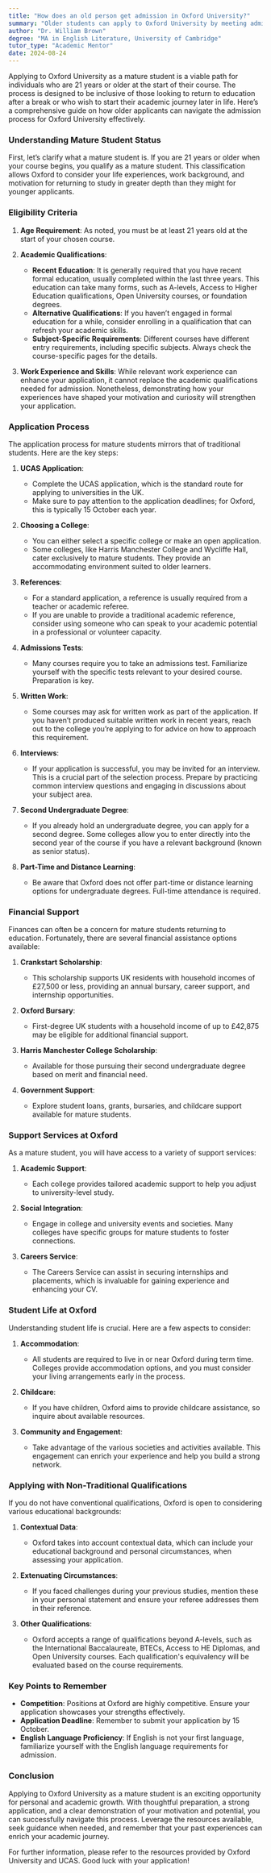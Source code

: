 ```yaml
---
title: "How does an old person get admission in Oxford University?"
summary: "Older students can apply to Oxford University by meeting admission requirements and navigating the application process designed for mature applicants."
author: "Dr. William Brown"
degree: "MA in English Literature, University of Cambridge"
tutor_type: "Academic Mentor"
date: 2024-08-24
---
```


Applying to Oxford University as a mature student is a viable path for individuals who are 21 years or older at the start of their course. The process is designed to be inclusive of those looking to return to education after a break or who wish to start their academic journey later in life. Here’s a comprehensive guide on how older applicants can navigate the admission process for Oxford University effectively.

### Understanding Mature Student Status

First, let’s clarify what a mature student is. If you are 21 years or older when your course begins, you qualify as a mature student. This classification allows Oxford to consider your life experiences, work background, and motivation for returning to study in greater depth than they might for younger applicants. 

### Eligibility Criteria

1. **Age Requirement**: As noted, you must be at least 21 years old at the start of your chosen course. 
   
2. **Academic Qualifications**: 
   - **Recent Education**: It is generally required that you have recent formal education, usually completed within the last three years. This education can take many forms, such as A-levels, Access to Higher Education qualifications, Open University courses, or foundation degrees.
   - **Alternative Qualifications**: If you haven’t engaged in formal education for a while, consider enrolling in a qualification that can refresh your academic skills.
   - **Subject-Specific Requirements**: Different courses have different entry requirements, including specific subjects. Always check the course-specific pages for the details.

3. **Work Experience and Skills**: While relevant work experience can enhance your application, it cannot replace the academic qualifications needed for admission. Nonetheless, demonstrating how your experiences have shaped your motivation and curiosity will strengthen your application.

### Application Process

The application process for mature students mirrors that of traditional students. Here are the key steps:

1. **UCAS Application**: 
   - Complete the UCAS application, which is the standard route for applying to universities in the UK. 
   - Make sure to pay attention to the application deadlines; for Oxford, this is typically 15 October each year.

2. **Choosing a College**:
   - You can either select a specific college or make an open application. 
   - Some colleges, like Harris Manchester College and Wycliffe Hall, cater exclusively to mature students. They provide an accommodating environment suited to older learners.

3. **References**:
   - For a standard application, a reference is usually required from a teacher or academic referee. 
   - If you are unable to provide a traditional academic reference, consider using someone who can speak to your academic potential in a professional or volunteer capacity.

4. **Admissions Tests**: 
   - Many courses require you to take an admissions test. Familiarize yourself with the specific tests relevant to your desired course. Preparation is key.

5. **Written Work**: 
   - Some courses may ask for written work as part of the application. If you haven’t produced suitable written work in recent years, reach out to the college you’re applying to for advice on how to approach this requirement.

6. **Interviews**: 
   - If your application is successful, you may be invited for an interview. This is a crucial part of the selection process. Prepare by practicing common interview questions and engaging in discussions about your subject area.

7. **Second Undergraduate Degree**: 
   - If you already hold an undergraduate degree, you can apply for a second degree. Some colleges allow you to enter directly into the second year of the course if you have a relevant background (known as senior status).

8. **Part-Time and Distance Learning**: 
   - Be aware that Oxford does not offer part-time or distance learning options for undergraduate degrees. Full-time attendance is required.

### Financial Support

Finances can often be a concern for mature students returning to education. Fortunately, there are several financial assistance options available:

1. **Crankstart Scholarship**: 
   - This scholarship supports UK residents with household incomes of £27,500 or less, providing an annual bursary, career support, and internship opportunities.

2. **Oxford Bursary**: 
   - First-degree UK students with a household income of up to £42,875 may be eligible for additional financial support.

3. **Harris Manchester College Scholarship**: 
   - Available for those pursuing their second undergraduate degree based on merit and financial need.

4. **Government Support**: 
   - Explore student loans, grants, bursaries, and childcare support available for mature students.

### Support Services at Oxford

As a mature student, you will have access to a variety of support services:

1. **Academic Support**: 
   - Each college provides tailored academic support to help you adjust to university-level study.

2. **Social Integration**: 
   - Engage in college and university events and societies. Many colleges have specific groups for mature students to foster connections.

3. **Careers Service**: 
   - The Careers Service can assist in securing internships and placements, which is invaluable for gaining experience and enhancing your CV.

### Student Life at Oxford

Understanding student life is crucial. Here are a few aspects to consider:

1. **Accommodation**: 
   - All students are required to live in or near Oxford during term time. Colleges provide accommodation options, and you must consider your living arrangements early in the process.

2. **Childcare**: 
   - If you have children, Oxford aims to provide childcare assistance, so inquire about available resources.

3. **Community and Engagement**: 
   - Take advantage of the various societies and activities available. This engagement can enrich your experience and help you build a strong network.

### Applying with Non-Traditional Qualifications

If you do not have conventional qualifications, Oxford is open to considering various educational backgrounds:

1. **Contextual Data**: 
   - Oxford takes into account contextual data, which can include your educational background and personal circumstances, when assessing your application.

2. **Extenuating Circumstances**: 
   - If you faced challenges during your previous studies, mention these in your personal statement and ensure your referee addresses them in their reference.

3. **Other Qualifications**: 
   - Oxford accepts a range of qualifications beyond A-levels, such as the International Baccalaureate, BTECs, Access to HE Diplomas, and Open University courses. Each qualification's equivalency will be evaluated based on the course requirements.

### Key Points to Remember

- **Competition**: Positions at Oxford are highly competitive. Ensure your application showcases your strengths effectively.
- **Application Deadline**: Remember to submit your application by 15 October.
- **English Language Proficiency**: If English is not your first language, familiarize yourself with the English language requirements for admission.

### Conclusion

Applying to Oxford University as a mature student is an exciting opportunity for personal and academic growth. With thoughtful preparation, a strong application, and a clear demonstration of your motivation and potential, you can successfully navigate this process. Leverage the resources available, seek guidance when needed, and remember that your past experiences can enrich your academic journey. 

For further information, please refer to the resources provided by Oxford University and UCAS. Good luck with your application!
    